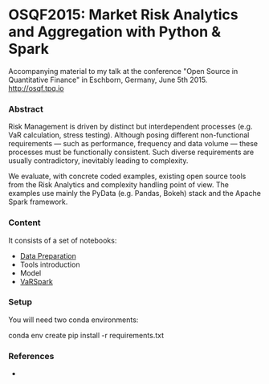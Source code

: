# OSQF2015: Market Risk Analytics and Aggregation with Python & Spark

Accompanying material to my talk at the conference "Open Source in Quantitative Finance" in Eschborn, Germany, June 5th 2015.
http://osqf.tpq.io

### Abstract
Risk Management is driven by distinct but interdependent processes (e.g. VaR calculation, stress testing). Although posing different non-functional requirements — such as performance, frequency and data volume — these processes must be functionally consistent. Such diverse requirements are usually contradictory, inevitably leading to complexity.

We evaluate, with concrete coded examples, existing open source tools from the Risk Analytics and complexity handling point of view. The examples use mainly the PyData (e.g. Pandas, Bokeh) stack and the Apache Spark framework.


### Content
It consists of a set of notebooks:
- [Data Preparation](notebooks/DataPreparation.ipynb)
- Tools introduction
- Model
- [VaRSpark](notebooks/SparkVaR.ipynb)


### Setup

You will need two conda environments:

conda env create
pip install -r requirements.txt

### References

- 


